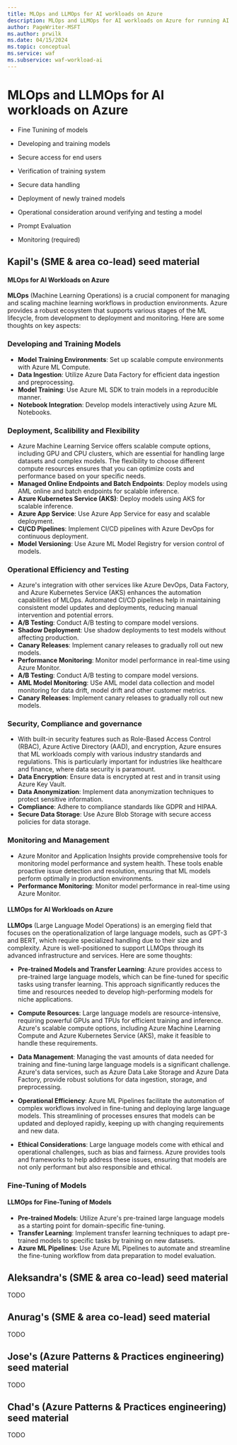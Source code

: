 ```yaml
---
title: MLOps and LLMOps for AI workloads on Azure
description: MLOps and LLMOps for AI workloads on Azure for running AI workloads.
author: PageWriter-MSFT
ms.author: prwilk
ms.date: 04/15/2024
ms.topic: conceptual
ms.service: waf
ms.subservice: waf-workload-ai
---
```


# MLOps and LLMOps for AI workloads on Azure

- Fine Tunining of models
- Developing and training models
- Secure access for end users
- Verification of training system

- Secure data handling
- Deployment of newly trained models

- Operational consideration around verifying and testing a model
- Prompt Evaluation
- Monitoring (required)

## Kapil's (SME & area co-lead) seed material
  
#### MLOps for AI Workloads on Azure  
  
**MLOps** (Machine Learning Operations) is a crucial component for managing and scaling machine learning workflows in production environments. Azure provides a robust ecosystem that supports various stages of the ML lifecycle, from development to deployment and monitoring. Here are some thoughts on key aspects:  

### Developing and Training Models  
- **Model Training Environments**: Set up scalable compute environments with Azure ML Compute.  
- **Data Ingestion**: Utilize Azure Data Factory for efficient data ingestion and preprocessing.  
- **Model Training**: Use Azure ML SDK to train models in a reproducible manner.  
- **Notebook Integration**: Develop models interactively using Azure ML Notebooks.
  
### Deployment, Scalibility and Flexibility
-  Azure Machine Learning Service offers scalable compute options, including GPU and CPU clusters, which are essential for handling large datasets and complex models. The flexibility to choose different compute resources ensures that you can optimize costs and performance based on your specific needs.
- **Managed Online Endpoints and Batch Endpoints**: Deploy models using AML online and batch endpoints for scalable inference.  
- **Azure Kubernetes Service (AKS)**: Deploy models using AKS for scalable inference.  
- **Azure App Service**: Use Azure App Service for easy and scalable deployment.  
- **CI/CD Pipelines**: Implement CI/CD pipelines with Azure DevOps for continuous deployment.  
- **Model Versioning**: Use Azure ML Model Registry for version control of models.   
  
### Operational Efficiency and Testing
- Azure's integration with other services like Azure DevOps, Data Factory, and Azure Kubernetes Service (AKS) enhances the automation capabilities of MLOps. Automated CI/CD pipelines help in maintaining consistent model updates and deployments, reducing manual intervention and potential errors.
- **A/B Testing**: Conduct A/B testing to compare model versions.  
- **Shadow Deployment**: Use shadow deployments to test models without affecting production.  
- **Canary Releases**: Implement canary releases to gradually roll out new models.  
- **Performance Monitoring**: Monitor model performance in real-time using Azure Monitor.
- **A/B Testing**: Conduct A/B testing to compare model versions.  
- **AML Model Monitoring**: USe AML model data collection and model monitoring for data drift, model drift and other customer metrics.
- **Canary Releases**: Implement canary releases to gradually roll out new models.     
  
### Security, Compliance and governance
- With built-in security features such as Role-Based Access Control (RBAC), Azure Active Directory (AAD), and encryption, Azure ensures that ML workloads comply with various industry standards and regulations. This is particularly important for industries like healthcare and finance, where data security is paramount.
- **Data Encryption**: Ensure data is encrypted at rest and in transit using Azure Key Vault.  
- **Data Anonymization**: Implement data anonymization techniques to protect sensitive information.  
- **Compliance**: Adhere to compliance standards like GDPR and HIPAA.  
- **Secure Data Storage**: Use Azure Blob Storage with secure access policies for data storage.    
  
### Monitoring and Management
- Azure Monitor and Application Insights provide comprehensive tools for monitoring model performance and system health. These tools enable proactive issue detection and resolution, ensuring that ML models perform optimally in production environments.
- **Performance Monitoring**: Monitor model performance in real-time using Azure Monitor.  
   
  
#### LLMOps for AI Workloads on Azure  
  
**LLMOps** (Large Language Model Operations) is an emerging field that focuses on the operationalization of large language models, such as GPT-3 and BERT, which require specialized handling due to their size and complexity. Azure is well-positioned to support LLMOps through its advanced infrastructure and services. Here are some thoughts:  
  
- **Pre-trained Models and Transfer Learning**: Azure provides access to pre-trained large language models, which can be fine-tuned for specific tasks using transfer learning. This approach significantly reduces the time and resources needed to develop high-performing models for niche applications.  
  
- **Compute Resources**: Large language models are resource-intensive, requiring powerful GPUs and TPUs for efficient training and inference. Azure's scalable compute options, including Azure Machine Learning Compute and Azure Kubernetes Service (AKS), make it feasible to handle these requirements.  
  
- **Data Management**: Managing the vast amounts of data needed for training and fine-tuning large language models is a significant challenge. Azure's data services, such as Azure Data Lake Storage and Azure Data Factory, provide robust solutions for data ingestion, storage, and preprocessing.  
  
- **Operational Efficiency**: Azure ML Pipelines facilitate the automation of complex workflows involved in fine-tuning and deploying large language models. This streamlining of processes ensures that models can be updated and deployed rapidly, keeping up with changing requirements and new data.  
  
- **Ethical Considerations**: Large language models come with ethical and operational challenges, such as bias and fairness. Azure provides tools and frameworks to help address these issues, ensuring that models are not only performant but also responsible and ethical.  
  
### Fine-Tuning of Models  
  
#### LLMOps for Fine-Tuning of Models  
  
- **Pre-trained Models**: Utilize Azure's pre-trained large language models as a starting point for domain-specific fine-tuning.  
- **Transfer Learning**: Implement transfer learning techniques to adapt pre-trained models to specific tasks by training on new datasets.  
- **Azure ML Pipelines**: Use Azure ML Pipelines to automate and streamline the fine-tuning workflow from data preparation to model evaluation.  
 


## Aleksandra's (SME & area co-lead) seed material

TODO

## Anurag's (SME & area co-lead) seed material

TODO

## Jose's (Azure Patterns & Practices engineering) seed material

TODO

## Chad's (Azure Patterns & Practices engineering) seed material

TODO
